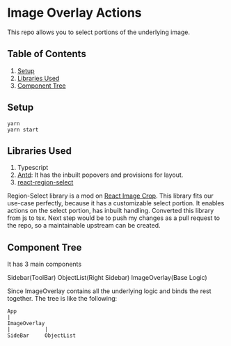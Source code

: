 # Image Overlay Actions

This repo allows you to select portions of the underlying image.

## Table of Contents

1. [Setup](#setup)
2. [Libraries Used](#libraries-used)
3. [Component Tree](#component-tree)

## Setup

    yarn
    yarn start

## Libraries Used

1. Typescript
2. [Antd](https://ant.design/): It has the inbuilt popovers and provisions for layout.
3. [react-region-select](https://github.com/casavi/react-region-select)

Region-Select library is a mod on [React Image Crop](https://github.com/DominicTobias/react-image-crop). This library fits our use-case perfectly, because it has a customizable select portion. It enables actions on the select portion, has inbuilt handling. Converted this library from js to tsx. Next step would be to push my changes as a pull request to the repo, so a maintainable upstream can be created.

## Component Tree

It has 3 main components

Sidebar(ToolBar)
ObjectList(Right Sidebar)
ImageOverlay(Base Logic)

Since ImageOverlay contains all the underlying logic and binds the rest together. The tree is like the following:

    App
    |
    ImageOverlay
    |           |
    SideBar     ObjectList
